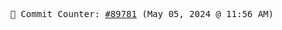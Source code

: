 <p align="center">
    <samp>
        📮 Commit Counter: <a href="https://github.com/Javascript-void0/Javascript-void0/commits/main">#89781</a> (May 05, 2024 @ 11:56 AM)
    </samp>
</p>